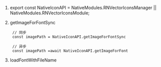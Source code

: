 1. export const NativeIconAPI =
  NativeModules.RNVectorIconsManager || NativeModules.RNVectorIconsModule;


2. getImageForFontSync

        // 同步
        const imagePath = NativeIconAPI.getImageForFontSync

        // 异步
        const imagePath =await NativeIconAPI.getImageForFont

3. loadFontWithFileName